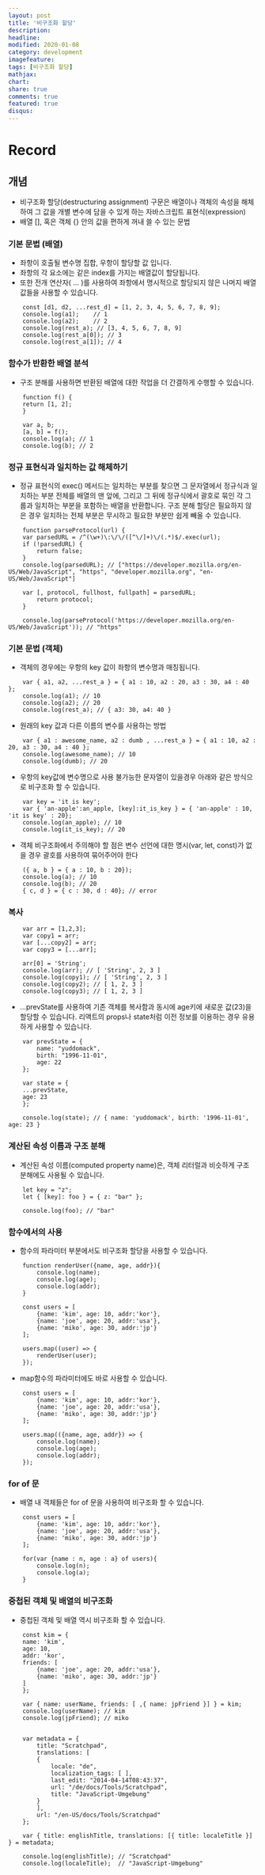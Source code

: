 ```yaml
---
layout: post
title: '비구조화 할당'
description:
headline:
modified: 2020-01-08
category: development
imagefeature:
tags: [비구조화 할당]
mathjax:
chart:
share: true
comments: true
featured: true
disqus:
---
```


# Record

## 개념

-   비구조화 할당(destructuring assignment) 구문은 배열이나 객체의 속성을 해체하여 그 값을 개별 변수에 담을 수 있게 하는 자바스크립트 표현식(expression)
-   배열 [], 혹은 객체 {} 안의 값을 편하게 꺼내 쓸 수 있는 문법

### 기본 문법 (배열)

-   좌항이 호출될 변수명 집합, 우항이 할당할 값 입니다.
-   좌항의 각 요소에는 같은 index를 가지는 배열값이 할당됩니다.
-   또한 전개 연산자( ... )를 사용하여 좌항에서 명시적으로 할당되지 않은 나머지 배열 값들을 사용할 수 있습니다.

```
    const [d1, d2, ...rest_d] = [1, 2, 3, 4, 5, 6, 7, 8, 9];
    console.log(a1);    // 1
    console.log(a2);    // 2
    console.log(rest_a); // [3, 4, 5, 6, 7, 8, 9]
    console.log(rest_a[0]); // 3
    console.log(rest_a[1]); // 4
```

### 함수가 반환한 배열 분석

-   구조 분해를 사용하면 반환된 배열에 대한 작업을 더 간결하게 수행할 수 있습니다.

```
    function f() {
    return [1, 2];
    }

    var a, b;
    [a, b] = f();
    console.log(a); // 1
    console.log(b); // 2
```

### 정규 표현식과 일치하는 값 해체하기

-   정규 표현식의 exec() 메서드는 일치하는 부분를 찾으면 그 문자열에서 정규식과 일치하는 부분 전체를 배열의 맨 앞에, 그리고 그 뒤에 정규식에서 괄호로 묶인 각 그룹과 일치하는 부분을 포함하는 배열을 반환합니다. 구조 분해 할당은 필요하지 않은 경우 일치하는 전체 부분은 무시하고 필요한 부분만 쉽게 빼올 수 있습니다.

```
    function parseProtocol(url) {
    var parsedURL = /^(\w+)\:\/\/([^\/]+)\/(.*)$/.exec(url);
    if (!parsedURL) {
        return false;
    }
    console.log(parsedURL); // ["https://developer.mozilla.org/en-US/Web/JavaScript", "https", "developer.mozilla.org", "en-US/Web/JavaScript"]

    var [, protocol, fullhost, fullpath] = parsedURL;
        return protocol;
    }

    console.log(parseProtocol('https://developer.mozilla.org/en-US/Web/JavaScript')); // "https"
```

### 기본 문법 (객체)

-   객체의 경우에는 우항의 key 값이 좌항의 변수명과 매칭됩니다.

```
    var { a1, a2, ...rest_a } = { a1 : 10, a2 : 20, a3 : 30, a4 : 40 };
    console.log(a1); // 10
    console.log(a2); // 20
    console.log(rest_a); // { a3: 30, a4: 40 }
```

-   원래의 key 값과 다른 이름의 변수를 사용하는 방법

```
    var { a1 : awesome_name, a2 : dumb , ...rest_a } = { a1 : 10, a2 : 20, a3 : 30, a4 : 40 };
    console.log(awesome_name); // 10
    console.log(dumb); // 20
```

-   우항의 key값에 변수명으로 사용 불가능한 문자열이 있을경우 아래와 같은 방식으로 비구조화 할 수 있습니다.

```
    var key = 'it is key';
    var { 'an-apple':an_apple, [key]:it_is_key } = { 'an-apple' : 10, 'it is key' : 20};
    console.log(an_apple); // 10
    console.log(it_is_key); // 20
```

-   객체 비구조화에서 주의해야 할 점은 변수 선언에 대한 명시(var, let, const)가 없을 경우 괄호를 사용하여 묶어주어야 한다

```
    ({ a, b } = { a : 10, b : 20});
    console.log(a); // 10
    console.log(b); // 20
    { c, d } = { c : 30, d : 40}; // error
```

### 복사

```
    var arr = [1,2,3];
    var copy1 = arr;
    var [...copy2] = arr;
    var copy3 = [...arr];

    arr[0] = 'String';
    console.log(arr); // [ 'String', 2, 3 ]
    console.log(copy1); // [ 'String', 2, 3 ]
    console.log(copy2); // [ 1, 2, 3 ]
    console.log(copy3); // [ 1, 2, 3 ]
```

-   ...prevState를 사용하여 기존 객체를 복사함과 동시에 age키에 새로운 값(23)을 할당할 수 있습니다.
    리액트의 props나 state처럼 이전 정보를 이용하는 경우 유용하게 사용할 수 있습니다.

```
    var prevState = {
        name: "yuddomack",
        birth: "1996-11-01",
        age: 22
    };

    var state = {
    ...prevState,
    age: 23
    };

    console.log(state); // { name: 'yuddomack', birth: '1996-11-01', age: 23 }
```

### 계산된 속성 이름과 구조 분해

-   계산된 속성 이름(computed property name)은, 객체 리터럴과 비슷하게 구조 분해에도 사용될 수 있습니다.

```
    let key = "z";
    let { [key]: foo } = { z: "bar" };

    console.log(foo); // "bar"
```

### 함수에서의 사용

-   함수의 파라미터 부분에서도 비구조화 할당을 사용할 수 있습니다.

```
    function renderUser({name, age, addr}){
        console.log(name);
        console.log(age);
        console.log(addr);
    }

    const users = [
        {name: 'kim', age: 10, addr:'kor'},
        {name: 'joe', age: 20, addr:'usa'},
        {name: 'miko', age: 30, addr:'jp'}
    ];

    users.map((user) => {
        renderUser(user);
    });
```

-   map함수의 파라미터에도 바로 사용할 수 있습니다.

```
    const users = [
        {name: 'kim', age: 10, addr:'kor'},
        {name: 'joe', age: 20, addr:'usa'},
        {name: 'miko', age: 30, addr:'jp'}
    ];

    users.map(({name, age, addr}) => {
        console.log(name);
        console.log(age);
        console.log(addr);
    });
```

### for of 문

-   배열 내 객체들은 for of 문을 사용하여 비구조화 할 수 있습니다.

```
    const users = [
        {name: 'kim', age: 10, addr:'kor'},
        {name: 'joe', age: 20, addr:'usa'},
        {name: 'miko', age: 30, addr:'jp'}
    ];

    for(var {name : n, age : a} of users){
        console.log(n);
        console.log(a);
    }
```

### 중첩된 객체 및 배열의 비구조화

-   중첩된 객체 및 배열 역시 비구조화 할 수 있습니다.

```
    const kim = {
    name: 'kim',
    age: 10,
    addr: 'kor',
    friends: [
        {name: 'joe', age: 20, addr:'usa'},
        {name: 'miko', age: 30, addr:'jp'}
    ]
    };

    var { name: userName, friends: [ ,{ name: jpFriend }] } = kim;
    console.log(userName); // kim
    console.log(jpFriend); // miko


    var metadata = {
        title: "Scratchpad",
        translations: [
        {
            locale: "de",
            localization_tags: [ ],
            last_edit: "2014-04-14T08:43:37",
            url: "/de/docs/Tools/Scratchpad",
            title: "JavaScript-Umgebung"
        }
        ],
        url: "/en-US/docs/Tools/Scratchpad"
    };

    var { title: englishTitle, translations: [{ title: localeTitle }] } = metadata;

    console.log(englishTitle); // "Scratchpad"
    console.log(localeTitle);  // "JavaScript-Umgebung"
```
